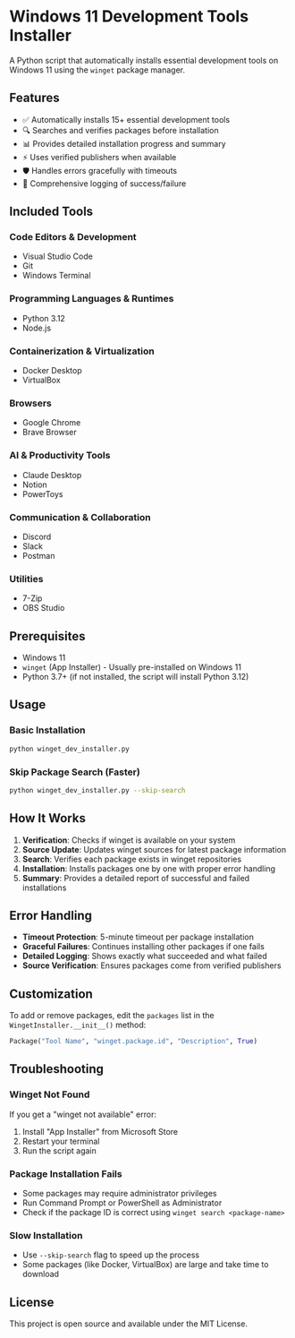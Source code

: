 # Windows 11 Development Tools Installer

A Python script that automatically installs essential development tools on Windows 11 using the `winget` package manager.

## Features

- ✅ Automatically installs 15+ essential development tools
- 🔍 Searches and verifies packages before installation
- 📊 Provides detailed installation progress and summary
- ⚡ Uses verified publishers when available
- 🛡️ Handles errors gracefully with timeouts
- 📝 Comprehensive logging of success/failure

## Included Tools

### Code Editors & Development
- Visual Studio Code
- Git
- Windows Terminal

### Programming Languages & Runtimes
- Python 3.12
- Node.js

### Containerization & Virtualization
- Docker Desktop
- VirtualBox

### Browsers
- Google Chrome
- Brave Browser

### AI & Productivity Tools
- Claude Desktop
- Notion
- PowerToys

### Communication & Collaboration
- Discord
- Slack
- Postman

### Utilities
- 7-Zip
- OBS Studio

## Prerequisites

- Windows 11
- `winget` (App Installer) - Usually pre-installed on Windows 11
- Python 3.7+ (if not installed, the script will install Python 3.12)

## Usage

### Basic Installation
```bash
python winget_dev_installer.py
```

### Skip Package Search (Faster)
```bash
python winget_dev_installer.py --skip-search
```

## How It Works

1. **Verification**: Checks if winget is available on your system
2. **Source Update**: Updates winget sources for latest package information
3. **Search**: Verifies each package exists in winget repositories
4. **Installation**: Installs packages one by one with proper error handling
5. **Summary**: Provides a detailed report of successful and failed installations

## Error Handling

- **Timeout Protection**: 5-minute timeout per package installation
- **Graceful Failures**: Continues installing other packages if one fails
- **Detailed Logging**: Shows exactly what succeeded and what failed
- **Source Verification**: Ensures packages come from verified publishers

## Customization

To add or remove packages, edit the `packages` list in the `WingetInstaller.__init__()` method:

```python
Package("Tool Name", "winget.package.id", "Description", True)
```

## Troubleshooting

### Winget Not Found
If you get a "winget not available" error:
1. Install "App Installer" from Microsoft Store
2. Restart your terminal
3. Run the script again

### Package Installation Fails
- Some packages may require administrator privileges
- Run Command Prompt or PowerShell as Administrator
- Check if the package ID is correct using `winget search <package-name>`

### Slow Installation
- Use `--skip-search` flag to speed up the process
- Some packages (like Docker, VirtualBox) are large and take time to download

## License

This project is open source and available under the MIT License.